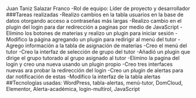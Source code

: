 
Juan Taniz Salazar Franco
-Rol de equipo: Líder de proyecto y desarrollador
###Tareas realizadas
-Realizo cambios en la tabla usuarios en la base de datos otorgando acceso a contraseñas más largas 
-Realizo cambio en el plugin del login para dar redirección a paginas por medio de JavaScript
-Elimino los botones de materias y realizo un plugin para iniciar sesión
-Modifico la página agregando un plugin para redirigir al menú del tutor
-Agrego información a la tabla de asignación de materias
-Creo el menú del tutor
-Creo la interfaz de selección de grupo del tutor
-Añadió un plugin que dirige el grupo tutorado al grupo asignado al tutor
-Elimino la pagina del login y creo una nueva usando un plugin propio
-Creo tres interfaces nuevas ara probar la redirección del login
-Creo un plugin de alertas para dar notificación de estas
-Modifico la interfaz de la tabla alertas
##Tecnologías usadas: WordPress, tabla-alertas, menú-tutor, DomCloud, Elementor, Alerta-académica, login-multirol, JavaScript